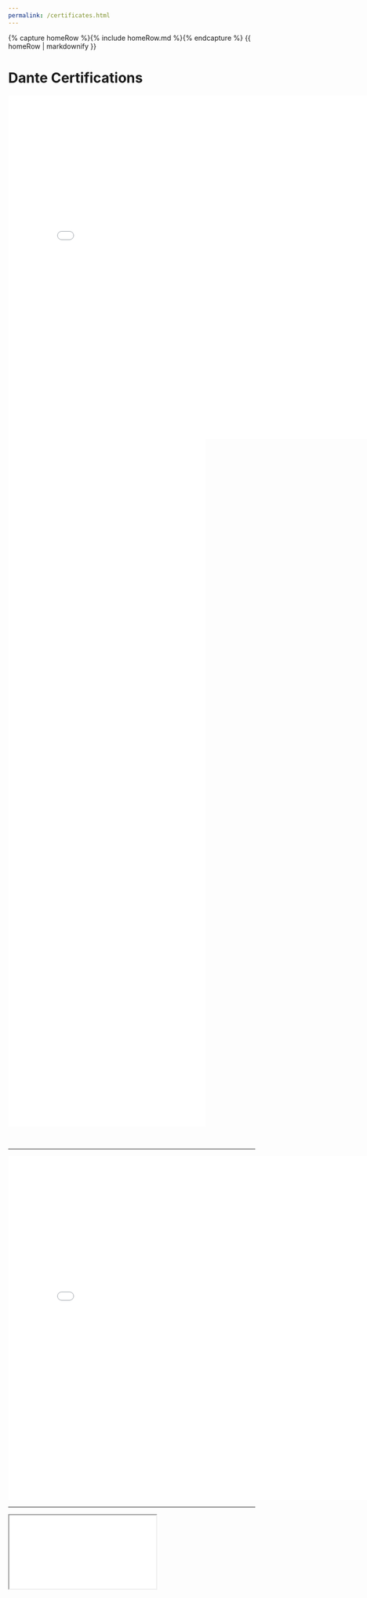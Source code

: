 ```yaml
---
permalink: /certificates.html
---
```


<body>
    {% capture homeRow %}{% include homeRow.md %}{% endcapture %}
    {{ homeRow | markdownify }}
</body>

# Dante Certifications

<embed src="scottensound.com/assets/pdfs/lvl1.pdf" width="800px" height="700px" ></embed>
<embed src="/pdfs/lvl2.pdf" width="80%" height="700px" />
<embed src="/pdfs/lvl3.pdf" width="80%" height="700px" />

<br>

---

<embed src="assets/pdfs/lvl2.pdf" width="800" height="700" type="application/pdf"></embed>


---

<iframe src="/assets/pdfs/lvl1.pdf">
</iframe>